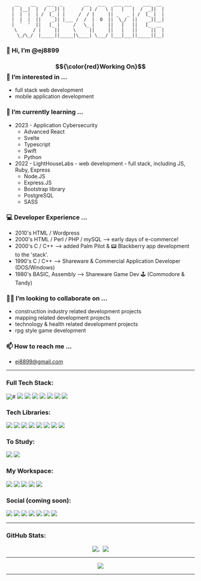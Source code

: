        __    __    ___  _        __   ___   ___ ___    ___  __ 
      |  |__|  |  /  _]| |      /  ] /   \ |   |   |  /  _]|  |
      |  |  |  | /  [_ | |     /  / |     || _   _ | /  [_ |  |
      |  |  |  ||    _]| |___ /  /  |  O  ||  \_/  ||    _]|__|
      |  `  '  ||   [_ |     /   \_ |     ||   |   ||   [_  __ 
       \      / |     ||     \     ||     ||   |   ||     ||  |
        \_/\_/  |_____||_____|\____| \___/ |___|___||_____||__|


### 👋 Hi, I’m @ej8899 ###
### $${\color{red}Working On}$$👀 I’m interested in ...  ###
  - full stack web development
  - mobile application development
### 🌱 I’m currently learning ... ###
  - 2023 - Application Cybersecurity
      - Advanced React
      - Svelte
      - Typescript
      - Swift
      - Python
  - 2022 - LightHouseLabs - web development - full stack, including JS, Ruby, Express
      - Node.JS
      - Express.JS
      - Bootstrap library
      - PostgreSQL
      - SASS
### 💻 Developer Experience ... ###
  - 2010's HTML / Wordpress
  - 2000's HTML / Perl / PHP / mySQL --> early days of e-commerce!
  - 2000's C / C++ --> added Palm Pilot & 📟 Blackberry app development to the 'stack'.
  - 1990's C / C++ --> Shareware & Commercial Application Developer (DOS/Windows)
  - 1980's BASIC, Assembly --> Shareware Game Dev 🕹️ (Commodore & Tandy) 
### 👷‍♂️ I’m looking to collaborate on ... ###
  - construction industry related development projects
  - mapping related development projects
  - technology & health related development projects
  - rpg style game development
### 📫 How to reach me ... ###
  - ej8899@gmail.com

---

### Full Tech Stack:  ###
![#](https://img.shields.io/badge/C-00599C?style=for-the-badge&logo=c&logoColor=white) ![](https://img.shields.io/badge/C%2B%2B-00599C?style=for-the-badge&logo=c%2B%2B&logoColor=white) ![](https://img.shields.io/badge/HTML5-E34F26?style=for-the-badge&logo=html5&logoColor=white) ![](https://img.shields.io/badge/JavaScript-323330?style=for-the-badge&logo=javascript&logoColor=F7DF1E) ![](https://img.shields.io/badge/PHP-777BB4?style=for-the-badge&logo=php&logoColor=white) ![](https://img.shields.io/badge/Perl-39457E?style=for-the-badge&logo=perl&logoColor=white) ![](https://img.shields.io/badge/CSS3-1572B6?style=for-the-badge&logo=css3&logoColor=white) ![](https://img.shields.io/badge/Markdown-000000?style=for-the-badge&logo=markdown&logoColor=white)

### Tech Libraries:  ###
![](https://img.shields.io/badge/Bootstrap-563D7C?style=for-the-badge&logo=bootstrap&logoColor=white) ![](https://img.shields.io/badge/chai-A30701?style=for-the-badge&logo=chai&logoColor=white) ![](https://img.shields.io/badge/Express.js-000000?style=for-the-badge&logo=express&logoColor=white) ![](https://img.shields.io/badge/Font_Awesome-339AF0?style=for-the-badge&logo=fontawesome&logoColor=white) ![](https://img.shields.io/badge/Mocha-8D6748?style=for-the-badge&logo=Mocha&logoColor=white) ![](https://img.shields.io/badge/Node.js-339933?style=for-the-badge&logo=nodedotjs&logoColor=white)  ![](https://img.shields.io/badge/npm-CB3837?style=for-the-badge&logo=npm&logoColor=white) ![](https://img.shields.io/badge/MySQL-005C84?style=for-the-badge&logo=mysql&logoColor=white)

### To Study: ###
![](https://img.shields.io/badge/Vue.js-35495E?style=for-the-badge&logo=vuedotjs&logoColor=4FC08D) ![](https://img.shields.io/badge/PostgreSQL-316192?style=for-the-badge&logo=postgresql&logoColor=white)
<!--- https://github.com/alexandresanlim/Badges4-README.md-Profile#-languages- --->

### My Workspace:  ###
![](https://img.shields.io/badge/Pop!_OS-48B9C7?style=for-the-badge&logo=Pop!_OS&logoColor=white) ![](https://img.shields.io/badge/Ubuntu-E95420?style=for-the-badge&logo=ubuntu&logoColor=white) ![](https://img.shields.io/badge/Windows-0078D6?style=for-the-badge&logo=windows&logoColor=white) ![](https://img.shields.io/badge/mac%20os-000000?style=for-the-badge&logo=apple&logoColor=white) ![](https://img.shields.io/badge/VSCode-0078D4?style=for-the-badge&logo=visual%20studio%20code&logoColor=white)

### Social (coming soon): ### 
![](https://img.shields.io/badge/Gmail-D14836?style=for-the-badge&logo=gmail&logoColor=white) ![](https://img.shields.io/badge/Codewars-B1361E?style=for-the-badge&logo=Codewars&logoColor=white) ![](https://img.shields.io/badge/GitHub-100000?style=for-the-badge&logo=github&logoColor=white) ![](https://img.shields.io/badge/Facebook-1877F2?style=for-the-badge&logo=facebook&logoColor=white) ![](https://img.shields.io/badge/Instagram-E4405F?style=for-the-badge&logo=instagram&logoColor=white) ![](https://img.shields.io/badge/LinkedIn-0077B5?style=for-the-badge&logo=linkedin&logoColor=white) ![](https://img.shields.io/badge/Twitter-1DA1F2?style=for-the-badge&logo=twitter&logoColor=white)

---
### GitHub Stats:
<p align="center" width="100%">
       
<a href="https://github.com/ej8899">
  <img align="center" src="https://github-readme-stats.vercel.app/api?username=ej8899&theme=radical&hide_border=false&include_all_commits=true&count_private=true&layout=compact" />
</a>&nbsp;
<a href="https://github.com/ej8899">
  <img align="center" src="https://github-readme-stats.vercel.app/api/top-langs/?username=ej8899&theme=radical&hide_border=false&include_all_commits=false&count_private=true&layout=compact" />
</a>
</p>

---

<p align="center" width="100%">
    <img src="https://quotes-github-readme.vercel.app/api?type=horizontal&theme=radical">
</p>

---

<!---
![](https://github-readme-stats.vercel.app/api?username=ej8899&theme=synthwave&hide_border=false&include_all_commits=false&count_private=true)<br/>

![](https://github-readme-stats.vercel.app/api/top-langs/?username=ej8899&theme=synthwave&hide_border=false&include_all_commits=false&count_private=true&layout=compact)
--->



<!---
![](https://github-readme-streak-stats.herokuapp.com/?user=ej8899&theme=synthwave&hide_border=false)<br/>

ej8899/ej8899 is a ✨ special ✨ repository because its `README.md` (this file) appears on your GitHub profile.
You can click the Preview link to take a look at your changes.
--->
